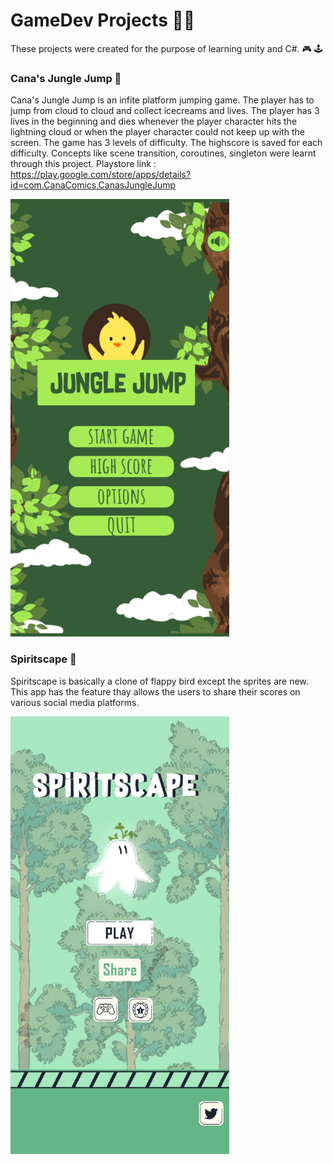 # GameDev Projects :woman_technologist:
These projects were created for the purpose of learning unity and C#. :video_game: :joystick:

### Cana's Jungle Jump :baby_chick:
Cana's Jungle Jump is an infite platform jumping game. The player has to jump from cloud to cloud and collect icecreams and lives. The player has 3 lives in the beginning and dies whenever the player character hits the lightning cloud or when the player character could not keep up with the screen. The game has 3 levels of difficulty. The highscore is saved for each difficulty. Concepts like scene transition, coroutines, singleton were learnt through this project.
Playstore link : https://play.google.com/store/apps/details?id=com.CanaComics.CanasJungleJump

<img src="https://github.com/Vaishnavi0123/GameDev/blob/main/Cana%20Jump/Screenshots/Screenshot_20210907-110214.png?raw=true" width="350" height="700">

### Spiritscape :ghost:
Spiritscape is basically a clone of flappy bird except the sprites are new. This app has the feature thay allows the users to share their scores on various social media platforms.

<img src="https://github.com/Vaishnavi0123/GameDev/blob/main/Spiritscape/Screenshots/4.jpeg?raw=true" width="350" height="700">
